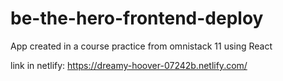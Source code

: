# be-the-hero-frontend-deploy

App created in a course practice from omnistack 11 using React 

link in netlify: https://dreamy-hoover-07242b.netlify.com/
